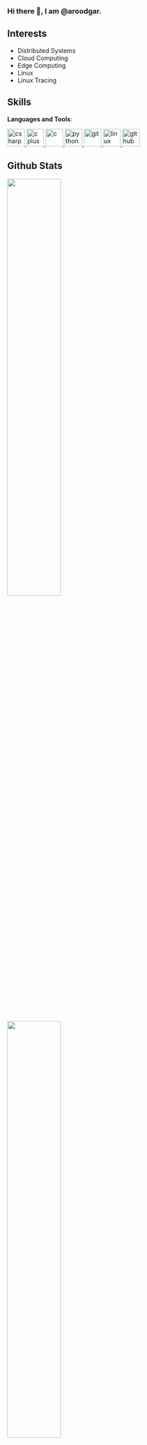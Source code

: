 ### Hi there 👋, I am @aroodgar.

## Interests
- Distributed Systems
- Cloud Computing
- Edge Computing
- Linux
- Linux Tracing

<!-- ## Languages
<!--![python-logo-only](https://github.com/aroodgar/aroodgar/assets/58762460/ed054e7b-3f58-449d-8e47-1e7c14e7579f)-->
<!-- - Python
- C
- C#
- bash -->
## Skills
**Languages and Tools**:
<p align="left"> 
    <a href="https://www.w3schools.com/cs/" target="_blank" rel="noreferrer"> 
        <img src="https://cdn.jsdelivr.net/gh/devicons/devicon/icons/csharp/csharp-original.svg" alt="csharp" width="40" height="40"/> 
    </a> 
    <a href="https://www.w3schools.com/cpp/" target="_blank" rel="noreferrer"> 
        <img src="https://cdn.jsdelivr.net/gh/devicons/devicon/icons/cplusplus/cplusplus-original.svg" alt="c plus plus" width="40" height="40"/> 
    </a> 
    <a href="https://www.w3schools.com/c/index.php" target="_blank" rel="noreferrer"> 
        <img src="https://cdn.jsdelivr.net/gh/devicons/devicon/icons/c/c-original.svg" alt="c" width="40" height="40"/> </a> 
    <a href="https://www.python.org" target="_blank" rel="noreferrer"> 
        <img src="https://cdn.jsdelivr.net/gh/devicons/devicon/icons/python/python-original.svg" alt="python" width="40" height="40"/> 
    </a> 
    <a href="https://git-scm.com/" target="_blank" rel="noreferrer"> 
        <img src="https://cdn.jsdelivr.net/gh/devicons/devicon/icons/git/git-original.svg" alt="git" width="40" height="40"/> 
    </a> 
    <a href="https://www.linux.org/" target="_blank" rel="noreferrer"> 
        <img src="https://cdn.jsdelivr.net/gh/devicons/devicon/icons/linux/linux-original.svg" alt="linux" width="40" height="40"/> 
    </a> 
    <a href="https://github.com/" target="_blank" rel="noreferrer">
        <img src="https://cdn.jsdelivr.net/gh/devicons/devicon/icons/github/github-original.svg" alt="github" width="40" height="40"/> 
    </a> 
</p>

## Github Stats
<div>
  <img width="49.5%" src="https://github-readme-stats.vercel.app/api/top-langs/?username=aroodgar&theme=tokyonight&show_icons=true&hide_border=true&layout=compact" />
</div>
<div>
  <img width="49.5%" src="https://github-readme-stats.vercel.app/api?username=aroodgar&theme=tokyonight&show_icons=true&hide_border=true&count_private=true" />
</div>
<div>
  <img width="49.5%" src="https://github-readme-streak-stats.herokuapp.com/?user=aroodgar&theme=tokyonight&hide_border=true" />
</div>

## How to reach me?
📫 This is my email -> a.h.roudgar@gmail.com

I have recently got my bachelor's degree.
My final project was focused on a task offloading in an edge computing domain

<!--
**aroodgar/aroodgar** is a ✨ _special_ ✨ repository because its `README.md` (this file) appears on your GitHub profile.

Here are some ideas to get you started:

- 🔭 I’m currently working on ...
- 🌱 I’m currently learning ...
- 👯 I’m looking to collaborate on ...
- 🤔 I’m looking for help with ...
- 💬 Ask me about ...
- 📫 How to reach me: ...
- 😄 Pronouns: ...
- ⚡ Fun fact: ...
-->
